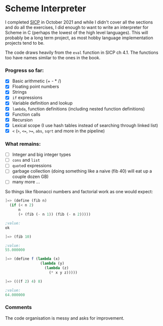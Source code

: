 # Scheme Interpreter
I completed [SICP](https://web.mit.edu/alexmv/6.037/sicp.pdf) in October 2021 and while I didn't cover all the sections and do all the exercises, I did enough to want to write an interpreter for Scheme in C (perhaps the lowest of the high level languages). This will probably be a long term project, as most hobby language implementation projects tend to be.

The code draws heavily from the `eval` function in SICP ch 4.1. The functions too have names similar to the ones in the book.

### Progress so far:
- [x] Basic arithmetic (+ - * /)
- [x] Floating point numbers
- [x] Strings
- [x] `if` expressions
- [x] Variable definition and lookup
- [x] `lambda`, function definitions (including nested function definitions)
- [x] Function calls
- [x] Recursion
- [x] Lexical scope (I use hash tables instead of searching through linked list)
- [x] `<` (`>`, `<=`, `>=`, `abs`, `sqrt` and more in the pipeline)

### What remains:
- [ ] Integer and big integer types
- [ ] `cons` and `list`
- [ ] `quote`d expressions
- [ ] garbage collection (doing something like a naive (fib 40) will eat up a couple dozen GB)
- [ ] many more ...

So things like fibonacci numbers and factorial work as one would expect:

```scheme
]=> (define (fib n)
  (if (< n 2)
      n
      (+ (fib (- n 1)) (fib (- n 2)))))

;value:
ok

]=> (fib 10)

;value:
55.000000

]=> (define f (lambda (x)
                (lambda (y)
                  (lambda (z)
                    (* x y z)))))

]=> (((f 2) 4) 8)

;value:
64.000000
```
### Comments
The code organisation is messy and asks for improvement.
